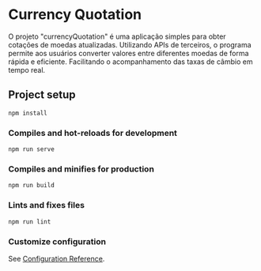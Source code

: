 # Currency Quotation

O projeto "currencyQuotation" é uma aplicação simples para obter cotações de moedas atualizadas. Utilizando APIs de terceiros, o programa permite aos usuários converter valores entre diferentes moedas de forma rápida e eficiente. Facilitando o acompanhamento das taxas de câmbio em tempo real.

## Project setup
```
npm install
```

### Compiles and hot-reloads for development
```
npm run serve
```

### Compiles and minifies for production
```
npm run build
```

### Lints and fixes files
```
npm run lint
```

### Customize configuration
See [Configuration Reference](https://cli.vuejs.org/config/).

